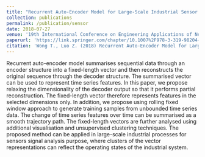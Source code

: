 ```yaml
---
title: "Recurrent Auto-Encoder Model for Large-Scale Industrial Sensor Signal Analysis"
collection: publications
permalink: /publication/sensor
date: 2018-07-27
venue: '19th International Conference on Engineering Applications of Neural Networks (EANN 2018)'
paperurl: 'https://link.springer.com/chapter/10.1007%2F978-3-319-98204-5_17'
citation: 'Wong T., Luo Z. (2018) Recurrent Auto-Encoder Model for Large-Scale Industrial Sensor Signal Analysis. In: Pimenidis E., Jayne C. (eds) Engineering Applications of Neural Networks. EANN 2018. Communications in Computer and Information Science, vol 893. Springer, Cham'
---
```

Recurrent auto-encoder model summarises sequential data through an encoder structure into a fixed-length vector and then reconstructs the original sequence through the decoder structure. The summarised vector can be used to represent time series features. In this paper, we propose relaxing the dimensionality of the decoder output so that it performs partial reconstruction. The fixed-length vector therefore represents features in the selected dimensions only. In addition, we propose using rolling fixed window approach to generate training samples from unbounded time series data. The change of time series features over time can be summarised as a smooth trajectory path. The fixed-length vectors are further analysed using additional visualisation and unsupervised clustering techniques. The proposed method can be applied in large-scale industrial processes for sensors signal analysis purpose, where clusters of the vector representations can reflect the operating states of the industrial system.
